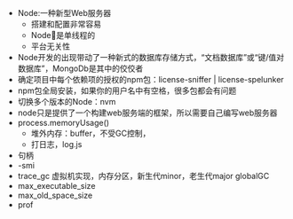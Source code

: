* Node:一种新型Web服务器
    * 搭建和配置非常容易
    * Node是单线程的
    * 平台无关性
* Node开发的出现带动了一种新式的数据库存储方式，“文档数据库”或“键/值对数据库”，MongoDb是其中的佼佼者
* 确定项目中每个依赖项的授权的npm包：license-sniffer | license-spelunker
* npm包全局安装，如果你的用户名中有空格，很多包都会有问题
* 切换多个版本的Node：nvm
* node只是提供了一个构建web服务端的框架，所以需要自己编写web服务器
* process.memoryUsage()
	* 堆外内存：buffer，不受GC控制，
	* 打日志，log.js
* 句柄
* -smi
* trace_gc
虚拟机实现，内存分区，新生代minor，老生代major globalGC
* max_executable_size
* max_old_space_size
* prof
	